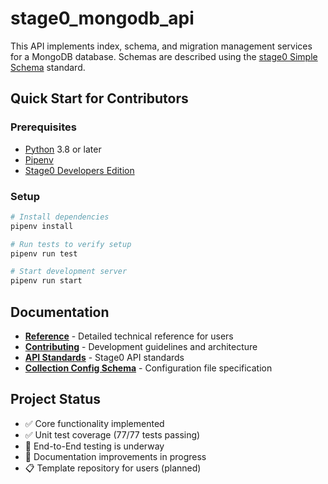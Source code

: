 # stage0_mongodb_api

This API implements index, schema, and migration management services for a MongoDB database. 
Schemas are described using the [stage0 Simple Schema](https://github.com/agile-learning-institute/stage0/blob/main/SIMPLE_SCHEMA.md) standard. 

## Quick Start for Contributors

### Prerequisites

- [Python](https://www.python.org/downloads/) 3.8 or later
- [Pipenv](https://pipenv.pypa.io/en/latest/installation.html)
- [Stage0 Developers Edition](https://github.com/agile-learning-institute/stage0/tree/main/developer_edition)

### Setup

```bash
# Install dependencies
pipenv install

# Run tests to verify setup
pipenv run test

# Start development server
pipenv run start
```

## Documentation

- **[Reference](./REFERENCE.md)** - Detailed technical reference for users
- **[Contributing](./CONTRIBUTING.md)** - Development guidelines and architecture
- **[API Standards](https://github.com/agile-learning-institute/stage0/blob/main/developer_edition/docs/api-standards.md)** - Stage0 API standards
- **[Collection Config Schema](./docs/collection_config_schema.yaml)** - Configuration file specification

## Project Status

- ✅ Core functionality implemented
- ✅ Unit test coverage (77/77 tests passing)
- 🔄 End-to-End testing is underway
- 🔄 Documentation improvements in progress
- 📋 Template repository for users (planned)
